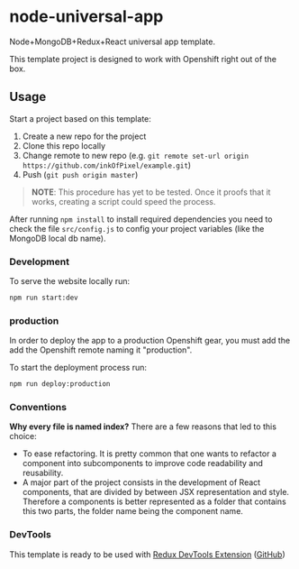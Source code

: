 # node-universal-app
Node+MongoDB+Redux+React universal app template.

This template project is designed to work with Openshift right out of the box.

## Usage

Start a project based on this template:

1. Create a new repo for the project
2. Clone this repo locally
3. Change remote to new repo (e.g. `git remote set-url origin https://github.com/inkOfPixel/example.git`)
4. Push (`git push origin master`)

> **NOTE**: This procedure has yet to be tested. Once it proofs that it works, creating a script could speed the process.

After running `npm install` to install required dependencies you need to check the file `src/config.js` to config your project variables (like the MongoDB local db name).

### Development

To serve the website locally run:
```sh
npm run start:dev
```

### production

In order to deploy the app to a production Openshift gear, you must add the add the Openshift remote naming it "production".

To start the deployment process run:
```sh
npm run deploy:production
```

### Conventions

**Why every file is named index?**
There are a few reasons that led to this choice:
- To ease refactoring. It is pretty common that one wants to refactor a component into subcomponents to improve code
readability and reusability.
- A major part of the project consists in the development of React components, that are divided by between JSX
representation and style. Therefore a components is better represented as a folder that contains this two parts, the
folder name being the component name.

### DevTools
This template is ready to be used with [Redux DevTools Extension](https://chrome.google.com/webstore/detail/redux-devtools/lmhkpmbekcpmknklioeibfkpmmfibljd) ([GitHub](https://github.com/zalmoxisus/redux-devtools-extension))
